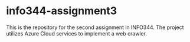 # info344-assignment3
This is the repository for the second assignment in INFO344. The project utilizes Azure Cloud services to implement a web crawler.
